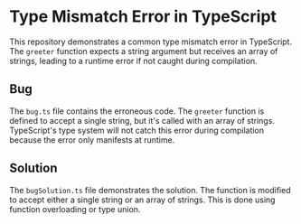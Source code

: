 # Type Mismatch Error in TypeScript

This repository demonstrates a common type mismatch error in TypeScript. The `greeter` function expects a string argument but receives an array of strings, leading to a runtime error if not caught during compilation.

## Bug

The `bug.ts` file contains the erroneous code.  The `greeter` function is defined to accept a single string, but it's called with an array of strings.  TypeScript's type system will not catch this error during compilation because the error only manifests at runtime. 

## Solution

The `bugSolution.ts` file demonstrates the solution. The function is modified to accept either a single string or an array of strings. This is done using function overloading or type union.